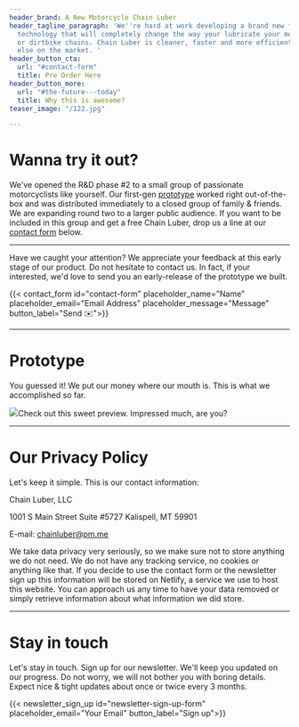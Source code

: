 ```yaml
---
header_brand: A New Motorcycle Chain Luber
header_tagline_paragraph: 'We''re hard at work developing a brand new fluid application
  technology that will completely change the way your lubricate your motorcycle, quad
  or dirtbike chains. Chain Luber is cleaner, faster and more efficient than anything
  else on the market. '
header_button_cta:
  url: "#contact-form"
  title: Pre Order Here
header_button_more:
  url: "#the-future---today"
  title: Why this is awesome?
teaser_image: "/122.jpg"

---
```

# Wanna try it out?

We've opened the R&D phase #2 to a small group of passionate motorcyclists like yourself. Our first-gen [prototype](#prototype) worked right out-of-the-box and was distributed immediately to a closed group of family & friends. We are expanding round two to a larger public audience. If you want to be included in this group and get a free Chain Luber, drop us a line at our [contact form](#contact-form "Pre Order") below.

***

Have we caught your attention? We appreciate your feedback at this early stage of our product. Do not hesitate to contact us. In fact, if your interested, we'd love to send you an early-release of the prototype we built.

{{< contact_form id="contact-form" placeholder_name="Name" placeholder_email="Email Address" placeholder_message="Message" button_label="Send ✉️">}}

***

# Prototype

You guessed it! We put our money where our mouth is. This is what we accomplished so far.

![](/125.jpg)Check out this sweet preview. Impressed much, are you?

***

# Our Privacy Policy

Let's keep it simple. This is our contact information:

Chain Luber, LLC

1001 S Main Street Suite #5727 Kalispell, MT 59901

E-mail: chainluber@pm.me

We take data privacy very seriously, so we make sure not to store anything we do not need. We do not have any tracking service, no cookies or anything like that. If you decide to use the contact form or the newsletter sign up this information will be stored on Netlify, a service we use to host this website. You can approach us any time to have your data removed or simply retrieve information about what information we did store.

***

# Stay in touch

Let's stay in touch. Sign up for our newsletter. We'll keep you updated on our progress. Do not worry, we will not bother you with boring details. Expect nice & tight updates about once or twice every 3 months.

{{< newsletter_sign_up id="newsletter-sign-up-form" placeholder_email="Your Email" button_label="Sign up">}}